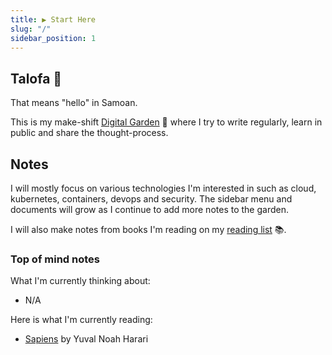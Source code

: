 ```yaml
---
title: ▶ Start Here
slug: "/"
sidebar_position: 1
---
```


## Talofa 👋

That means "hello" in Samoan.

This is my make-shift [Digital Garden](https://joelhooks.com/digital-garden) 🌱 where I try to write regularly, learn in public and share the thought-process.



## Notes

I will mostly focus on various technologies I'm interested in such as cloud, kubernetes, containers, devops and security. The sidebar menu and documents will grow as I continue to add more notes to the garden.

I will also make notes from books I'm reading on my [reading list](reading-list) 📚.

### Top of mind notes

What I'm currently thinking about:

* N/A

Here is what I'm currently reading:

* [Sapiens](books/sapiens) by Yuval Noah Harari
